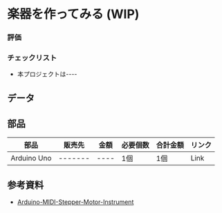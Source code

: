 <head>
  <link href="../css/extra.css" rel="stylesheet"></link>
</head>

# 楽器を作ってみる (WIP)

<!-- ステッピングモーターから発生する音で楽器を作成する。 -->

<!-- kibakoの西村さんとのアイディアスケッチを参考に作成していく。 -->

<!--  -->

### 評価


### チェックリスト
- 本プロジェクトは----


## データ

## 部品
|    部品    | 販売先 |  金額 | 必要個数 |   合計金額   | リンク |
| ----------- | ------ | ---- | ------ | ---------- | ----- |
| Arduino Uno |------- | ---- |   1個   |    1個     | Link |

## 参考資料
- [Arduino-MIDI-Stepper-Motor-Instrument](https://github.com/jzkmath/Arduino-MIDI-Stepper-Motor-Instrument)

